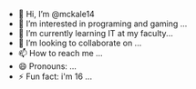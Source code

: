 - 👋 Hi, I’m @mckale14
- 👀 I’m interested in programing and gaming ...
- 🌱 I’m currently learning IT at my faculty...
- 💞️ I’m looking to collaborate on ...
- 📫 How to reach me ...
- 😄 Pronouns: ...
- ⚡ Fun fact: i'm 16 ...

<!---
mckale14/mckale14 is a ✨ special ✨ repository because its `README.md` (this file) appears on your GitHub profile.
You can click the Preview link to take a look at your changes.
--->
